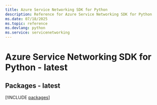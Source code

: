 ```yaml
---
title: Azure Service Networking SDK for Python
description: Reference for Azure Service Networking SDK for Python
ms.date: 07/18/2025
ms.topic: reference
ms.devlang: python
ms.service: servicenetworking
---
```

# Azure Service Networking SDK for Python - latest
## Packages - latest
[!INCLUDE [packages](service-networking-index.md)]
